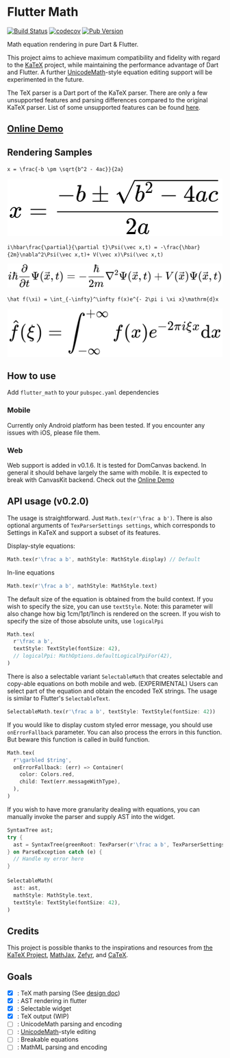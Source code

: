 # Flutter Math

[![Build Status](https://travis-ci.com/znjameswu/flutter_math.svg?branch=master)](https://travis-ci.com/znjameswu/flutter_math) [![codecov](https://codecov.io/gh/znjameswu/flutter_math/branch/master/graph/badge.svg)](https://codecov.io/gh/znjameswu/flutter_math) [![Pub Version](https://img.shields.io/pub/v/flutter_math)](https://pub.dev/packages/flutter_math)

Math equation rendering in pure Dart & Flutter. 


This project aims to achieve maximum compatibility and fidelity with regard to the [KaTeX](https://github.com/KaTeX/KaTeX) project, while maintaining the performance advantage of Dart and Flutter. A further [UnicodeMath](https://www.unicode.org/notes/tn28/UTN28-PlainTextMath-v3.1.pdf)-style equation editing support will be experimented in the future.


The TeX parser is a Dart port of the KaTeX parser. There are only a few unsupported features and parsing differences compared to the original KaTeX parser. List of some unsupported features can be found [here](doc/unsupported.md).

## [Online Demo](https://znjameswu.github.io/flutter_math_demo/)

## Rendering Samples

`x = \frac{-b \pm \sqrt{b^2 - 4ac}}{2a}`

![Example1](doc/img/delta.png)

`i\hbar\frac{\partial}{\partial t}\Psi(\vec x,t) = -\frac{\hbar}{2m}\nabla^2\Psi(\vec x,t)+ V(\vec x)\Psi(\vec x,t)`

![Example2](doc/img/schrodinger.png)

`\hat f(\xi) = \int_{-\infty}^\infty f(x)e^{- 2\pi i \xi x}\mathrm{d}x`

![Example3](doc/img/fourier.png)


## How to use

Add `flutter_math` to your `pubspec.yaml` dependencies

### Mobile
Currently only Android platform has been tested. If you encounter any issues with iOS, please file them.

### Web
Web support is added in v0.1.6. It is tested for DomCanvas backend. In general it should behave largely the same with mobile. It is expected to break with CanvasKit backend. Check out the [Online Demo](https://znjameswu.github.io/flutter_math_demo/)

## API usage (v0.2.0)
The usage is straightforward. Just `Math.tex(r'\frac a b')`. There is also optional arguments of `TexParserSettings settings`, which corresponds to  Settings in KaTeX and support a subset of its features.

Display-style equations:
```dart
Math.tex(r'\frac a b', mathStyle: MathStyle.display) // Default
```

In-line equations
```dart
Math.tex(r'\frac a b', mathStyle: MathStyle.text)
```

The default size of the equation is obtained from the build context. If you wish to specify the size, you can use `textStyle`. Note: this parameter will also change how big 1cm/1pt/1inch is rendered on the screen. If you wish to specify the size of those absolute units, use `logicalPpi`

```dart
Math.tex(
  r'\frac a b',
  textStyle: TextStyle(fontSize: 42),
  // logicalPpi: MathOptions.defaultLogicalPpiFor(42),
)
```

There is also a selectable variant `SelectableMath` that creates selectable and copy-able equations on both mobile and web. (EXPERIMENTAL) Users can select part of the equation and obtain the encoded TeX strings. The usage is similar to Flutter's `SelectableText`.

```dart
SelectableMath.tex(r'\frac a b', textStyle: TextStyle(fontSize: 42))
```

If you would like to display custom styled error message, you should use `onErrorFallback` parameter. You can also process the errors in this function. But beware this function is called in build function.
```dart
Math.tex(
  r'\garbled $tring', 
  onErrorFallback: (err) => Container(
    color: Colors.red,
    child: Text(err.messageWithType),
  ),
)
```

If you wish to have more granularity dealing with equations, you can manually invoke the parser and supply AST into the widget.
```dart
SyntaxTree ast;
try {
  ast = SyntaxTree(greenRoot: TexParser(r'\frac a b', TexParserSettings()).parse());
} on ParseException catch (e) {
  // Handle my error here
}

SelectableMath(
  ast: ast,
  mathStyle: MathStyle.text,
  textStyle: TextStyle(fontSize: 42),
)
```

## Credits
This project is possible thanks to the inspirations and resources from [the KaTeX Project](https://katex.org/), [MathJax](www.mathjax.org), [Zefyr](https://github.com/memspace/zefyr), and [CaTeX](https://github.com/simpleclub/CaTeX).

## Goals
- [x] : TeX math parsing (See [design doc](doc/design.md))
- [x] : AST rendering in flutter
- [x] : Selectable widget
- [x] : TeX output (WIP)
- [ ] : UnicodeMath parsing and encoding
- [ ] : [UnicodeMath](https://www.unicode.org/notes/tn28/UTN28-PlainTextMath-v3.1.pdf)-style editing
- [ ] : Breakable equations
- [ ] : MathML parsing and encoding
